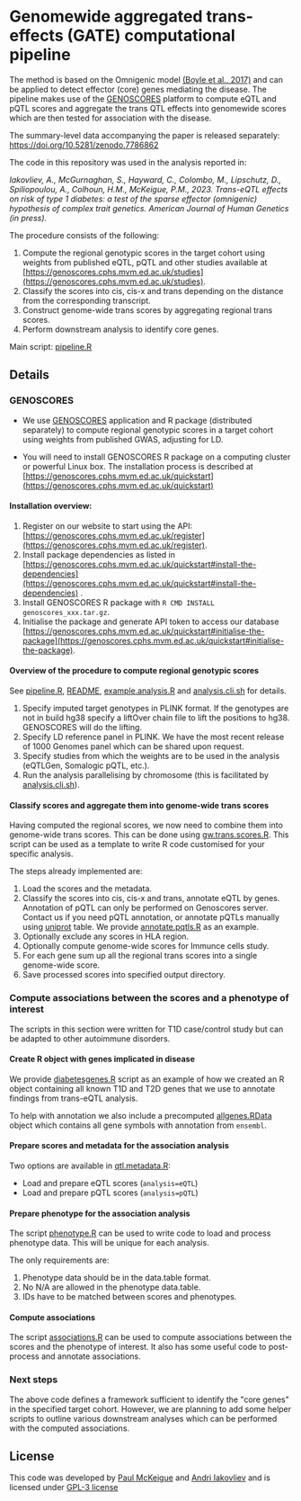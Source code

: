 # Genomewide aggregated trans- effects (GATE) computational pipeline

The method is based on the Omnigenic model <a href="https://doi.org/10.1016%2Fj.cell.2017.05.038">(Boyle et al., 2017)</a> and can be applied to detect effector (core) genes mediating the disease.
          The pipeline makes use of the <a href="https://genoscores.cphs.mvm.ed.ac.uk/">GENOSCORES</a> platform to compute eQTL and pQTL scores and 
          aggregate the trans QTL effects into genomewide scores which are then tested for association with the disease.
          
The summary-level data accompanying the paper is released separately: https://doi.org/10.5281/zenodo.7786862
          
The code in this repository was used in the analysis reported in:


*Iakovliev, A., McGurnaghan, S., Hayward, C., Colombo, M., Lipschutz, D., Spiliopoulou, A., Colhoun, H.M., McKeigue, P.M., 2023. Trans-eQTL effects on risk of type 1 diabetes: a test of the sparse effector (omnigenic) hypothesis of complex trait genetics. American Journal of Human Genetics (in press).*

The procedure consists of the following:

1.  Compute the regional genotypic scores in the target cohort using weights from published eQTL, pQTL and other studies available at [https://genoscores.cphs.mvm.ed.ac.uk/studies](https://genoscores.cphs.mvm.ed.ac.uk/studies).
2.  Classify the scores into cis, cis-x and trans depending on the distance from the corresponding transcript.
3.  Construct genome-wide trans scores by aggregating regional trans scores.
4.  Perform downstream analysis to identify core genes.

Main script: [pipeline.R](pipeline.R)

## Details

### GENOSCORES

- We use [GENOSCORES](https://genoscores.cphs.mvm.ed.ac.uk) application and R package (distributed separately) to compute regional genotypic scores in a target cohort using weights from published GWAS, adjusting for LD.
 
- You will need to install GENOSCORES R package on a computing cluster or powerful Linux box. The installation process is described at [https://genoscores.cphs.mvm.ed.ac.uk/quickstart](https://genoscores.cphs.mvm.ed.ac.uk/quickstart)

#### Installation overview:

1.  Register on our website to start using the API: [https://genoscores.cphs.mvm.ed.ac.uk/register](https://genoscores.cphs.mvm.ed.ac.uk/register).
2.  Install package dependencies as listed in [https://genoscores.cphs.mvm.ed.ac.uk/quickstart#install-the-dependencies](https://genoscores.cphs.mvm.ed.ac.uk/quickstart#install-the-dependencies) .
3. Install GENOSCORES R package with `R CMD INSTALL genoscores_xxx.tar.gz`.
4.  Initialise the package and generate API token to access our database [https://genoscores.cphs.mvm.ed.ac.uk/quickstart#initialise-the-package](https://genoscores.cphs.mvm.ed.ac.uk/quickstart#initialise-the-package).

#### Overview of the procedure to compute regional genotypic scores

See [pipeline.R](pipeline.R), [README](genoscores/README.md), [example.analysis.R](genoscores/example.analysis.R) and [analysis.cli.sh](genoscores/example.analysis.cli.sh) for details.

1. Specify imputed target genotypes in PLINK format. If the genotypes are not in build hg38 specify a liftOver chain file to lift the positions to hg38. GENOSCORES will do the lifting.
2. Specify LD reference panel in PLINK. We have the most recent release of 1000 Genomes panel which can be shared upon request.
3. Specify studies from which the weights are to be used in the analysis (eQTLGen, Somalogic pQTL, etc.).
4.  Run the analysis parallelising by chromosome (this is facilitated by [analysis.cli.sh](genoscores/example.analysis.cli.sh)).

#### Classify scores and aggregate them into genome-wide trans scores

Having computed the regional scores, we now need to combine them into genome-wide trans scores. This can be done using [gw.trans.scores.R](gw.trans.scores.R). 
This script can be used as a template to write R code customised for your specific analysis.

The steps already implemented are:

1. Load the scores and the metadata.
2. Classify the scores into cis, cis-x and trans, annotate eQTL by genes. Annotation of pQTL can only be performed on Genoscores server. Contact us if you need pQTL annotation, or annotate pQTLs manually using [uniprot](https://www.uniprot.org) table. We provide [annotate.pqtls.R](annotate.pqtls.R) as an example.
3. Optionally exclude any scores in HLA region.
4. Optionally compute genome-wide scores for Immunce cells study.
5. For each gene sum up all the regional trans scores into a single genome-wide score.
6. Save processed scores into specified output directory.

### Compute associations between the scores and a phenotype of interest

The scripts in this section were written for T1D case/control study but can be adapted to other autoimmune disorders.

#### Create R object with genes implicated in disease

We provide [diabetesgenes.R](diabetesgenes.R) script as an example of how we created an R object containing all known T1D and T2D genes that we use to annotate findings from trans-eQTL analysis.

To help with annotation we also include a precomputed [allgenes.RData](helper-data/allgenes.RData) object which contains all gene symbols with annotation from `ensembl`.

#### Prepare scores and metadata for the association analysis

Two options are available in [qtl.metadata.R](qtl.metadata.R):

- Load and prepare eQTL scores (`analysis=eQTL`)
- Load and prepare pQTL scores (`analysis=pQTL`)

#### Prepare phenotype for the association analysis

The script [phenotype.R](phenotype.R) can be used to write code to load and process phenotype data. This will be unique for each analysis.

The only requirements are:

1. Phenotype data should be in the data.table format.
2. No N/A are allowed in the phenotype data.table.
3. IDs have to be matched between scores and phenotypes.

#### Compute associations

The script [associations.R](association.R) can be used to compute associations between the scores and the phenotype of interest. It also has some useful code to post-process and annotate associations.

### Next steps

The above code defines a framework sufficient to identify the "core genes" in the specified target cohort. However, we are planning to add some helper scripts to outline various downstream analyses which can be performed with the computed associations.

## License

This code was developed by [Paul McKeigue](https://precmed.cphs.mvm.ed.ac.uk/pmckeigue/) and [Andri Iakovliev](https://whimsial.github.io/) and is licensed under [GPL-3 license](https://www.gnu.org/licenses/gpl-3.0.txt)
